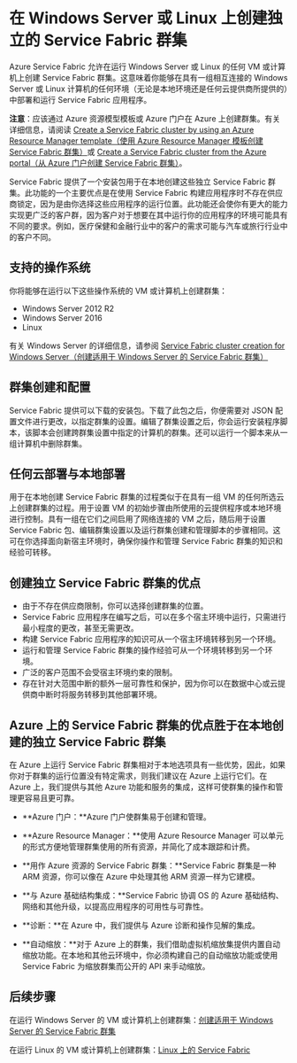 <properties
   pageTitle="在 Windows Server 和 Linux 上创建 Azure Service Fabric 群集 | Azure"
   description="Service Fabric 群集会在 Windows Server 或 Linux 上运行，这意味着你将能够在可以运行 Windows Server 和 Linux 的任何位置部署和承载 Service Fabric 应用程序。"
   services="service-fabric"
   documentationCenter=".net"
   authors="kunalds"
   manager="timlt"
   editor=""/>

<tags
   ms.service="service-fabric"
   ms.date="05/02/2016"
   wacn.date="07/04/2016"/>

# 在 Windows Server 或 Linux 上创建独立的 Service Fabric 群集
Azure Service Fabric 允许在运行 Windows Server 或 Linux 的任何 VM 或计算机上创建 Service Fabric 群集。这意味着你能够在具有一组相互连接的 Windows Server 或 Linux 计算机的任何环境（无论是本地环境还是任何云提供商所提供的）中部署和运行 Service Fabric 应用程序。

**注意**：应该通过 Azure 资源模型模板或 Azure 门户在 Azure 上创建群集。有关详细信息，请阅读 [Create a Service Fabric cluster by using an Azure Resource Manager template（使用 Azure Resource Manager 模板创建 Service Fabric 群集）](/documentation/articles/service-fabric-cluster-creation-via-arm)或 [Create a Service Fabric cluster from the Azure portal（从 Azure 门户创建 Service Fabric 群集）](/documentation/articles/service-fabric-cluster-creation-via-portal)。

Service Fabric 提供了一个安装包用于在本地创建这些独立 Service Fabric 群集。此功能的一个主要优点是在使用 Service Fabric 构建应用程序时不存在供应商锁定，因为是由你选择这些应用程序的运行位置。此功能还会使你有更大的能力实现更广泛的客户群，因为客户对于想要在其中运行你的应用程序的环境可能具有不同的要求。例如，医疗保健和金融行业中的客户的需求可能与汽车或旅行行业中的客户不同。

## 支持的操作系统
你将能够在运行以下这些操作系统的 VM 或计算机上创建群集：

* Windows Server 2012 R2
* Windows Server 2016
* Linux

有关 Windows Server 的详细信息，请参阅 [Service Fabric cluster creation for Windows Server（创建适用于 Windows Server 的 Service Fabric 群集）](/documentation/articles/service-fabric-cluster-creation-for-windows-server)

## 群集创建和配置
Service Fabric 提供可以下载的安装包。下载了此包之后，你便需要对 JSON 配置文件进行更改，以指定群集的设置。编辑了群集设置之后，你会运行安装程序脚本，该脚本会创建跨群集设置中指定的计算机的群集。还可以运行一个脚本来从一组计算机中删除群集。

## 任何云部署与本地部署
用于在本地创建 Service Fabric 群集的过程类似于在具有一组 VM 的任何所选云上创建群集的过程。用于设置 VM 的初始步骤由所使用的云提供程序或本地环境进行控制。具有一组在它们之间启用了网络连接的 VM 之后，随后用于设置 Service Fabric 包、编辑群集设置以及运行群集创建和管理脚本的步骤相同。这可在你选择面向新宿主环境时，确保你操作和管理 Service Fabric 群集的知识和经验可转移。

## 创建独立 Service Fabric 群集的优点
* 由于不存在供应商限制，你可以选择创建群集的位置。
* Service Fabric 应用程序在编写之后，可以在多个宿主环境中运行，只需进行最小程度的更改，甚至无需更改。
* 构建 Service Fabric 应用程序的知识可从一个宿主环境转移到另一个环境。
* 运行和管理 Service Fabric 群集的操作经验可从一个环境转移到另一个环境。
* 广泛的客户范围不会受宿主环境约束的限制。
* 存在针对大范围中断的额外一层可靠性和保护，因为你可以在数据中心或云提供商中断时将服务转移到其他部署环境。

## Azure 上的 Service Fabric 群集的优点胜于在本地创建的独立 Service Fabric 群集
在 Azure 上运行 Service Fabric 群集相对于本地选项具有一些优势，因此，如果你对于群集的运行位置没有特定需求，则我们建议在 Azure 上运行它们。在 Azure 上，我们提供与其他 Azure 功能和服务的集成，这样可使群集的操作和管理更容易且更可靠。

* **Azure 门户：**Azure 门户使群集易于创建和管理。

* **Azure Resource Manager：**使用 Azure Resource Manager 可以单元的形式方便地管理群集使用的所有资源，并简化了成本跟踪和计费。
* **用作 Azure 资源的 Service Fabric 群集：**Service Fabric 群集是一种 ARM 资源，你可以像在 Azure 中处理其他 ARM 资源一样为它建模。
* **与 Azure 基础结构集成：**Service Fabric 协调 OS 的 Azure 基础结构、网络和其他升级，以提高应用程序的可用性与可靠性。  
* **诊断：**在 Azure 中，我们提供与 Azure 诊断和操作见解的集成。
* **自动缩放：**对于 Azure 上的群集，我们借助虚拟机缩放集提供内置自动缩放功能。在本地和其他云环境中，你必须构建自己的自动缩放功能或使用 Service Fabric 为缩放群集而公开的 API 来手动缩放。

## 后续步骤
在运行 Windows Server 的 VM 或计算机上创建群集：[创建适用于 Windows Server 的 Service Fabric 群集](/documentation/articles/service-fabric-cluster-creation-for-windows-server)

在运行 Linux 的 VM 或计算机上创建群集：[Linux 上的 Service Fabric](/documentation/articles/service-fabric-linux-overview)

<!---HONumber=Mooncake_0523_2016-->